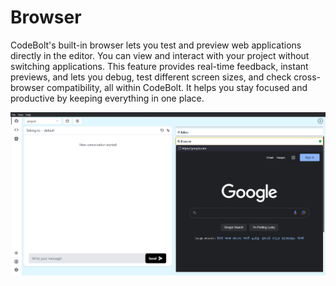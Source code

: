 # Browser

CodeBolt's built-in browser lets you test and preview web applications directly in the editor. You can view and interact with your project without switching applications. This feature provides real-time feedback, instant previews, and lets you debug, test different screen sizes, and check cross-browser compatibility, all within CodeBolt. It helps you stay focused and productive by keeping everything in one place.

![Browser](../../../../static/img/browser.png)